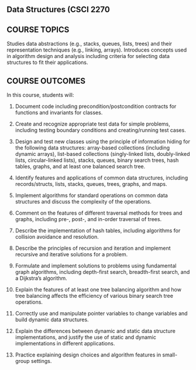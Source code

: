 Data Structures (CSCI 2270
-------------------------
COURSE TOPICS
--------------
Studies data abstractions (e.g., stacks, queues, lists, trees) and their representation techniques (e.g.,
linking, arrays). Introduces concepts used in algorithm design and analysis including criteria for selecting
data structures to fit their applications.

COURSE OUTCOMES
----------------
In this course, students will:

1. Document code including precondition/postcondition contracts for functions and invariants for
classes.

2. Create and recognize appropriate test data for simple problems, including testing boundary
conditions and creating/running test cases.

3. Design and test new classes using the principle of information hiding for the following data structures:
array-based collections (including dynamic arrays), list-based collections (singly-linked lists,
doubly-linked lists, circular-linked lists), stacks, queues, binary search trees, hash tables, graphs, and at
least one balanced search tree.

4. Identify features and applications of common data structures, including records/structs, lists, stacks,
queues, trees, graphs, and maps.

5. Implement algorithms for standard operations on common data structures and discuss the complexity
of the operations.

6. Comment on the features of different traversal methods for trees and graphs, including pre-, post-,
and in-order traversal of trees.

7. Describe the implementation of hash tables, including algorithms for collision avoidance and
resolution.

8. Describe the principles of recursion and iteration and implement recursive and iterative solutions for
a problem.

9. Formulate and implement solutions to problems using fundamental graph algorithms, including
depth-first search, breadth-first search, and a Dijkstra’s algorithm.

10. Explain the features of at least one tree balancing algorithm and how tree balancing affects the
efficiency of various binary search tree operations.

11. Correctly use and manipulate pointer variables to change variables and build dynamic data
structures.

12. Explain the differences between dynamic and static data structure implementations, and justify the
use of static and dynamic implementations in different applications.

13. Practice explaining design choices and algorithm features in small-group settings.
